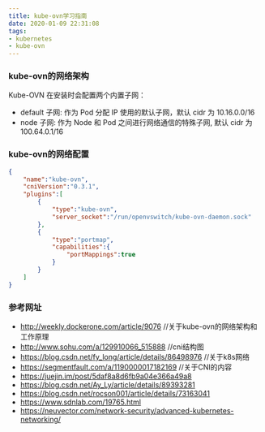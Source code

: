 ```yaml
---
title: kube-ovn学习指南
date: 2020-01-09 22:31:08
tags: 
- kubernetes
- kube-ovn
---
```


### kube-ovn的网络架构
Kube-OVN 在安装时会配置两个内置子网：
- default 子网: 作为 Pod 分配 IP 使用的默认子网，默认 cidr 为 10.16.0.0/16
- node 子网: 作为 Node 和 Pod 之间进行网络通信的特殊子网, 默认 cidr 为 100.64.0.1/16

### kube-ovn的网络配置
```json
{
    "name":"kube-ovn",
    "cniVersion":"0.3.1",
    "plugins":[
        {
            "type":"kube-ovn",
            "server_socket":"/run/openvswitch/kube-ovn-daemon.sock"
        },
        {
            "type":"portmap",
            "capabilities":{
                "portMappings":true
            }
        }
    ]
}
```

### 参考网址
- http://weekly.dockerone.com/article/9076 //关于kube-ovn的网络架构和工作原理
- http://www.sohu.com/a/129910066_515888 //cni结构图
- https://blog.csdn.net/fy_long/article/details/86498976 //关于k8s网络
- https://segmentfault.com/a/1190000017182169 //关于CNI的内容
- https://juejin.im/post/5daf8a8d6fb9a04e366a49a8
- https://blog.csdn.net/Ay_Ly/article/details/89393281
- https://blog.csdn.net/rocson001/article/details/73163041
- https://www.sdnlab.com/19765.html
- https://neuvector.com/network-security/advanced-kubernetes-networking/